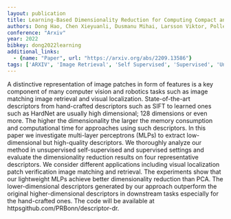 ```yaml
---
layout: publication
title: Learning-Based Dimensionality Reduction for Computing Compact and Effective Local Feature Descriptors
authors: Dong Hao, Chen Xieyuanli, Dusmanu Mihai, Larsson Viktor, Pollefeys Marc, Stachniss Cyrill
conference: "Arxiv"
year: 2022
bibkey: dong2022learning
additional_links:
  - {name: "Paper", url: "https://arxiv.org/abs/2209.13586"}
tags: ['ARXIV', 'Image Retrieval', 'Self Supervised', 'Supervised', 'Unsupervised']
---
```

A distinctive representation of image patches in form of features is a key component of many computer vision and robotics tasks such as image matching image retrieval and visual localization. State-of-the-art descriptors from hand-crafted descriptors such as SIFT to learned ones such as HardNet are usually high dimensional; 128 dimensions or even more. The higher the dimensionality the larger the memory consumption and computational time for approaches using such descriptors. In this paper we investigate multi-layer perceptrons (MLPs) to extract low-dimensional but high-quality descriptors. We thoroughly analyze our method in unsupervised self-supervised and supervised settings and evaluate the dimensionality reduction results on four representative descriptors. We consider different applications including visual localization patch verification image matching and retrieval. The experiments show that our lightweight MLPs achieve better dimensionality reduction than PCA. The lower-dimensional descriptors generated by our approach outperform the original higher-dimensional descriptors in downstream tasks especially for the hand-crafted ones. The code will be available at httpsgithub.com/PRBonn/descriptor-dr.
